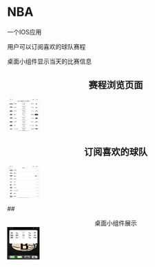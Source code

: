 # NBA
一个IOS应用

用户可以订阅喜欢的球队赛程

桌面小组件显示当天的比赛信息

## <center>赛程浏览页面</center>
<img src="https://github.com/Kini0804/NBA/blob/main/img/IMG_0906.png" style="zoom:50%;" width="150" height="150" />

## <center>订阅喜欢的球队</center>
<img src="https://github.com/Kini0804/NBA/blob/main/img/IMG_0907.png" style="zoom:50%;" width="150" height="150"/>

##<center>桌面小组件展示</center>
<img src="https://github.com/Kini0804/NBA/blob/main/img/IMG_0909.png" style="zoom:50%;" width="150" height="150"/>



